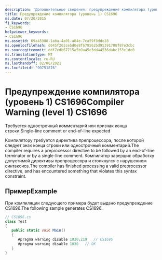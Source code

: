 ```yaml
---
description: 'Дополнительные сведения: предупреждение компилятора (уровень 1) CS1696'
title: Предупреждение компилятора (уровень 1) CS1696
ms.date: 07/20/2015
f1_keywords:
- CS1696
helpviewer_keywords:
- CS1696
ms.assetid: 69a45988-1aba-4a01-a84e-7ca59f8dde28
ms.openlocfilehash: d045f202cebd0e8f679562bd95391788f87e3cbc
ms.sourcegitcommit: ddf7edb67715a5b9a45e3dd44536dabc153c1de0
ms.translationtype: MT
ms.contentlocale: ru-RU
ms.lasthandoff: 02/06/2021
ms.locfileid: "99751876"
---
```

# <a name="compiler-warning-level-1-cs1696"></a><span data-ttu-id="d4454-103">Предупреждение компилятора (уровень 1) CS1696</span><span class="sxs-lookup"><span data-stu-id="d4454-103">Compiler Warning (level 1) CS1696</span></span>

<span data-ttu-id="d4454-104">Требуется однострочный комментарий или признак конца строки.</span><span class="sxs-lookup"><span data-stu-id="d4454-104">Single-line comment or end-of-line expected</span></span>  
  
 <span data-ttu-id="d4454-105">Компилятору требуется директива препроцессора, после которой следует знак конца строки или однострочный комментарий.</span><span class="sxs-lookup"><span data-stu-id="d4454-105">The compiler requires a preprocessor directive to be followed by an end-of-line terminator or by a single-line comment.</span></span> <span data-ttu-id="d4454-106">Компилятор завершил обработку допустимой директивы препроцессора и столкнулся с нарушением синтаксиса.</span><span class="sxs-lookup"><span data-stu-id="d4454-106">The compiler has finished processing a valid preprocessor directive, and has encountered something that violates this syntax constraint.</span></span>  
  
## <a name="example"></a><span data-ttu-id="d4454-107">Пример</span><span class="sxs-lookup"><span data-stu-id="d4454-107">Example</span></span>  

 <span data-ttu-id="d4454-108">При компиляции следующего примера будет выдано предупреждение CS1696.</span><span class="sxs-lookup"><span data-stu-id="d4454-108">The following sample generates CS1696.</span></span>  
  
```csharp  
// CS1696.cs  
class Test  
{  
   public static void Main()  
   {  
      #pragma warning disable 1030;219   // CS1696  
      #pragma warning disable 1030   // OK  
   }  
}  
```
